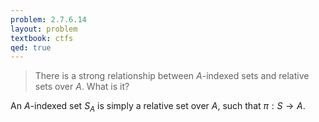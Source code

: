 ```yaml
---
problem: 2.7.6.14 
layout: problem
textbook: ctfs
qed: true
---
```


> There is a strong relationship between $A$-indexed sets and relative sets over
> $A$. What is it?

An $A$-indexed set $S_A$ is simply a relative set over $A$, such that 
$\pi: S\to A$.
